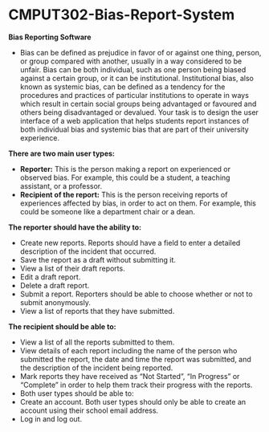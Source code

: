 # CMPUT302-Bias-Report-System

**Bias Reporting Software**

- Bias can be defined as prejudice in favor of or against one thing, person, or group compared with another, usually in a way considered to be unfair. Bias can be both individual, such as one person being biased against a certain group, or it can be institutional. Institutional bias, also known as systemic bias, can be defined as a tendency for the procedures and practices of particular institutions to operate in ways which result in certain social groups being advantaged or favoured and others being disadvantaged or devalued. Your task is to design the user interface of a web application that helps students report instances of both individual bias and systemic bias that are part of their university experience.

**There are two main user types:**
- **Reporter:** This is the person making a report on experienced or observed bias. For example, this could be a student, a teaching assistant, or a professor.
- **Recipient of the report:** This is the person receiving reports of experiences affected by bias, in order to act on them. For example, this could be someone like a department chair or a dean. 

**The reporter should have the ability to:** 
- Create new reports. Reports should have a field to enter a detailed description of the incident that occurred.
- Save the report as a draft without submitting it.
- View a list of their draft reports.
- Edit a draft report.
- Delete a draft report.
- Submit a report. Reporters should be able to choose whether or not to submit anonymously.
- View a list of reports that they have submitted.

**The recipient should be able to:**
- View a list of all the reports submitted to them.
- View details of each report including the name of the person who submitted the report, the date and time the report was submitted, and the description of the incident being    reported. 
- Mark reports they have received as “Not Started”, “In Progress” or “Complete” in order to help them track their progress with the reports. 
- Both user types should be able to:
- Create an account. Both user types should only be able to create an account using their school email address.
- Log in and log out.
